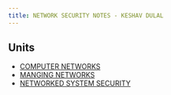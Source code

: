 ```yaml
---
title: NETWORK SECURITY NOTES - KESHAV DULAL
---
```


## Units

- [COMPUTER NETWORKS](https://keshavdulal.github.io/btec-computer-networks-notes/notes/computer-networks/index)
- [MANGING NETWORKS](https://keshavdulal.github.io/btec-computer-networks-notes/notes/managing-networks/index)
- [NETWORKED SYSTEM SECURITY](https://keshavdulal.github.io/btec-computer-networks-notes/notes/networked-systems-security/index)